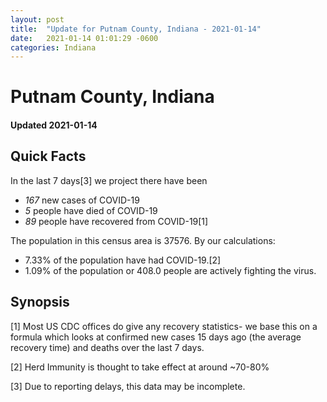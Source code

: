```yaml
---
layout: post
title:  "Update for Putnam County, Indiana - 2021-01-14"
date:   2021-01-14 01:01:29 -0600
categories: Indiana
---
```


# Putnam County, Indiana
#### Updated 2021-01-14

## Quick Facts

In the last 7 days[3] we project there have been
- *167* new cases of COVID-19
- *5* people have died of COVID-19
- *89* people have recovered from COVID-19[1]

The population in this census area is 37576. By our calculations:
- 7.33% of the population have had COVID-19.[2]
- 1.09% of the population or 408.0 people are actively fighting the virus.

## Synopsis




[1] Most US CDC offices do give any recovery statistics- we base this on a formula which looks at confirmed new cases
15 days ago (the average recovery time) and deaths over the last 7 days.

[2] Herd Immunity is thought to take effect at around ~70-80%

[3] Due to reporting delays, this data may be incomplete.
 
    